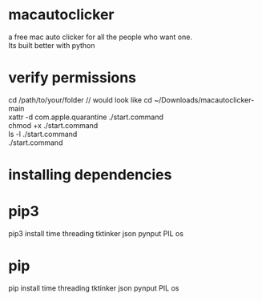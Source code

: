 # macautoclicker
a free mac auto clicker for all the people who want one. <br>
Its built better with python

# verify permissions

cd /path/to/your/folder 
// would look like cd ~/Downloads/macautoclicker-main<br>
xattr -d com.apple.quarantine ./start.command<br>
chmod +x ./start.command<br>
ls -l ./start.command<br>
./start.command<br>

# installing dependencies 
# pip3
pip3 install time threading tktinker json pynput PIL os

# pip
pip install time threading tktinker json pynput PIL os
